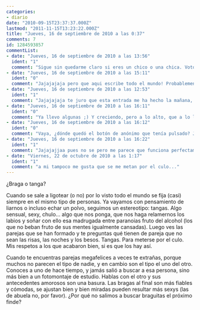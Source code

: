```yaml
---
categories:
- diario
date: "2010-09-15T23:37:37.000Z"
lastmod: "2011-11-15T13:23:22.000Z"
title: "Jueves, 16 de septiembre de 2010 a las 0:37"
comments: 7
id: 1284593857
commentList:
- date: "Jueves, 16 de septiembre de 2010 a las 13:56"
  ident: "1"
  comment: "Sigue sin quedarme claro si eres un chico o una chica. Voto porque eres chica."
- date: "Jueves, 16 de septiembre de 2010 a las 15:11"
  ident: "0"
  comment: "Jajajajaja pero que aqui escribe todo el mundo! Probablemente quien escribio la otra entrada ya no es esta persona! ;)"
- date: "Jueves, 16 de septiembre de 2010 a las 12:53"
  ident: "1"
  comment: "Jajajajaja te juro que esta entrada me ha hecho la mañana, no podria haber sido mejor!"
- date: "Jueves, 16 de septiembre de 2010 a las 16:11"
  ident: "0"
  comment: "Ya llevo algunas ;) Y creciendo, pero a lo alto, que a lo largo parece cualquier cosa."
- date: "Jueves, 16 de septiembre de 2010 a las 16:12"
  ident: "0"
  comment: "Vaya, ¿dónde quedó el botón de anónimo que tenía pulsado? Jajajajaja."
- date: "Jueves, 16 de septiembre de 2010 a las 16:22"
  ident: "1"
  comment: "Jajajajjaa pues no se pero me parece que funciona perfectamente, soy Chevi, pulsando lo de Anonimo, aver si no es fallo mio jaja"
- date: "Viernes, 22 de octubre de 2010 a las 1:17"
  ident: "1"
  comment: "a mi tampoco me gusta que se me metan por el culo..."
---
```


¿Braga o tanga?  
  
Cuando se sale a ligotear (o no) por lo visto todo el mundo se fija (casi) siempre en el mismo tipo de personas. Ya vayamos con pensamiento de liarnos o incluso echar un polvo, seguimos un estereotipo: tangas. Algo sensual, sexy, chulo... algo que nos ponga, que nos haga relamernos los labios y soñar con ello esa madrugada entre paranoias fruto del alcohol (los que no beban fruto de sus mentes igualmente cansadas). Luego ves las parejas que se han formado y te preguntas qué tienen de pareja que no sean las risas, las noches y los besos. Tangas. Para meterse por el culo. Mis respetos a los que acabaron bien, si es que los hay así.  
  
Cuando te encuentras parejas megafelices a veces te extrañas, porque muchos no parecen el tipo de nadie, y en cambio son el tipo el uno del otro. Conoces a uno de hace tiempo, y jamás salió a buscar a esa persona, sino más bien a un fotomontaje de estudio. Hablas con el otro y sus antecedentes amorosos son una basura. Las bragas al final son más fiables y cómodas, se ajustan bien y bien miradas pueden resultar más sexys (las de abuela no, por favor). ¿Por qué no salimos a buscar braguitas el próximo finde?